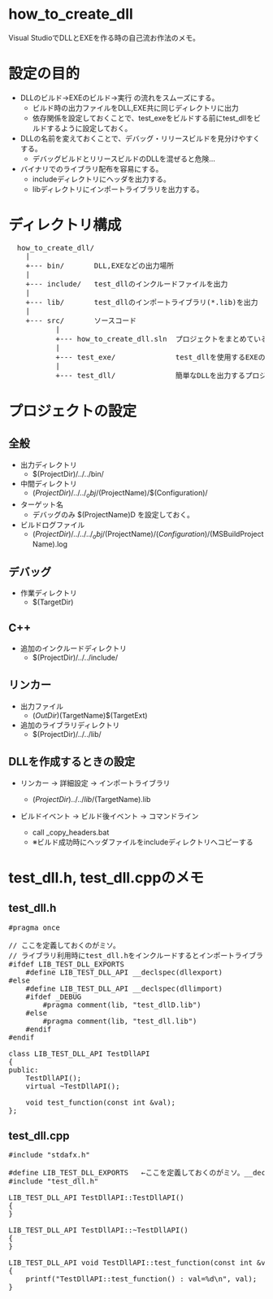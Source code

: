 how_to_create_dll
========
Visual StudioでDLLとEXEを作る時の自己流お作法のメモ。

設定の目的
========
* DLLのビルド→EXEのビルド→実行 の流れをスムーズにする。
  * ビルド時の出力ファイルをDLL,EXE共に同じディレクトリに出力
  * 依存関係を設定しておくことで、test_exeをビルドする前にtest_dllをビルドするように設定しておく。
* DLLの名前を変えておくことで、デバッグ・リリースビルドを見分けやすくする。
  * デバッグビルドとリリースビルドのDLLを混ぜると危険…
* バイナリでのライブラリ配布を容易にする。
  * includeディレクトリにヘッダを出力する。
  * libディレクトリにインポートライブラリを出力する。

ディレクトリ構成
========
<pre>
  how_to_create_dll/
    |
    +--- bin/       DLL,EXEなどの出力場所
    |
    +--- include/   test_dllのインクルードファイルを出力
    |
    +--- lib/       test_dllのインポートライブラリ(*.lib)を出力
    |
    +--- src/       ソースコード
           |
           +--- how_to_create_dll.sln  プロジェクトをまとめているソリューションファイル
           |
           +--- test_exe/              test_dllを使用するEXEのプロジェクト
           |
           +--- test_dll/              簡単なDLLを出力するプロジェクト
</pre>

プロジェクトの設定
========

全般
--------

* 出力ディレクトリ
  * $(ProjectDir)/../../bin/
* 中間ディレクトリ
  * $(ProjectDir)/../../_obj/$(ProjectName)/$(Configuration)/
* ターゲット名
  * デバッグのみ $(ProjectName)D を設定しておく。
* ビルドログファイル
  * $(ProjectDir)/../../../_obj/$(ProjectName)/$(Configuration)/$(MSBuildProjectName).log

デバッグ
--------

* 作業ディレクトリ
  * $(TargetDir)

C++
--------

* 追加のインクルードディレクトリ
  * $(ProjectDir)/../../include/

リンカー
--------

* 出力ファイル 
  * $(OutDir)$(TargetName)$(TargetExt)
* 追加のライブラリディレクトリ
  * $(ProjectDir)/../../lib/

DLLを作成するときの設定
--------
* リンカー -> 詳細設定 -> インポートライブラリ
  * $(ProjectDir)../../lib/$(TargetName).lib

* ビルドイベント -> ビルド後イベント -> コマンドライン
  * call _copy_headers.bat
  * ※ビルド成功時にヘッダファイルをincludeディレクトリへコピーする

test_dll.h, test_dll.cppのメモ
========

test_dll.h
--------

<pre>
#pragma once

// ここを定義しておくのがミソ。
// ライブラリ利用時にtest_dll.hをインクルードするとインポートライブラリをリンクするように設定
#ifdef LIB_TEST_DLL_EXPORTS
    #define LIB_TEST_DLL_API __declspec(dllexport)
#else
    #define LIB_TEST_DLL_API __declspec(dllimport)
    #ifdef _DEBUG
        #pragma comment(lib, "test_dllD.lib")
    #else
        #pragma comment(lib, "test_dll.lib")
    #endif
#endif

class LIB_TEST_DLL_API TestDllAPI
{
public:
    TestDllAPI();
    virtual ~TestDllAPI();

    void test_function(const int &val);
};
</pre>

test_dll.cpp
--------

<pre>
#include "stdafx.h"

#define LIB_TEST_DLL_EXPORTS   ←ここを定義しておくのがミソ。__declspec(dllexport)に切り替える
#include "test_dll.h"

LIB_TEST_DLL_API TestDllAPI::TestDllAPI()
{
}

LIB_TEST_DLL_API TestDllAPI::~TestDllAPI()
{
}

LIB_TEST_DLL_API void TestDllAPI::test_function(const int &val)
{
	printf("TestDllAPI::test_function() : val=%d\n", val);
}
</pre>

